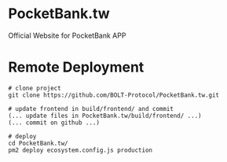 # PocketBank.tw
Official Website for PocketBank APP

# Remote Deployment
```shell
# clone project
git clone https://github.com/BOLT-Protocol/PocketBank.tw.git

# update frontend in build/frontend/ and commit
(... update files in PocketBank.tw/build/frontend/ ...)
(... commit on github ...)

# deploy
cd PocketBank.tw/
pm2 deploy ecosystem.config.js production
```
